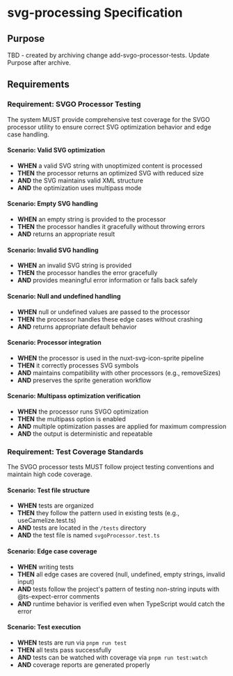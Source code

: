 # svg-processing Specification

## Purpose
TBD - created by archiving change add-svgo-processor-tests. Update Purpose after archive.
## Requirements
### Requirement: SVGO Processor Testing
The system MUST provide comprehensive test coverage for the SVGO processor utility to ensure correct SVG optimization behavior and edge case handling.

#### Scenario: Valid SVG optimization
- **WHEN** a valid SVG string with unoptimized content is processed
- **THEN** the processor returns an optimized SVG with reduced size
- **AND** the SVG maintains valid XML structure
- **AND** the optimization uses multipass mode

#### Scenario: Empty SVG handling
- **WHEN** an empty string is provided to the processor
- **THEN** the processor handles it gracefully without throwing errors
- **AND** returns an appropriate result

#### Scenario: Invalid SVG handling
- **WHEN** an invalid SVG string is provided
- **THEN** the processor handles the error gracefully
- **AND** provides meaningful error information or falls back safely

#### Scenario: Null and undefined handling
- **WHEN** null or undefined values are passed to the processor
- **THEN** the processor handles these edge cases without crashing
- **AND** returns appropriate default behavior

#### Scenario: Processor integration
- **WHEN** the processor is used in the nuxt-svg-icon-sprite pipeline
- **THEN** it correctly processes SVG symbols
- **AND** maintains compatibility with other processors (e.g., removeSizes)
- **AND** preserves the sprite generation workflow

#### Scenario: Multipass optimization verification
- **WHEN** the processor runs SVGO optimization
- **THEN** the multipass option is enabled
- **AND** multiple optimization passes are applied for maximum compression
- **AND** the output is deterministic and repeatable

### Requirement: Test Coverage Standards
The SVGO processor tests MUST follow project testing conventions and maintain high code coverage.

#### Scenario: Test file structure
- **WHEN** tests are organized
- **THEN** they follow the pattern used in existing tests (e.g., useCamelize.test.ts)
- **AND** tests are located in the `/tests` directory
- **AND** the test file is named `svgoProcessor.test.ts`

#### Scenario: Edge case coverage
- **WHEN** writing tests
- **THEN** all edge cases are covered (null, undefined, empty strings, invalid input)
- **AND** tests follow the project's pattern of testing non-string inputs with @ts-expect-error comments
- **AND** runtime behavior is verified even when TypeScript would catch the error

#### Scenario: Test execution
- **WHEN** tests are run via `pnpm run test`
- **THEN** all tests pass successfully
- **AND** tests can be watched with coverage via `pnpm run test:watch`
- **AND** coverage reports are generated properly

